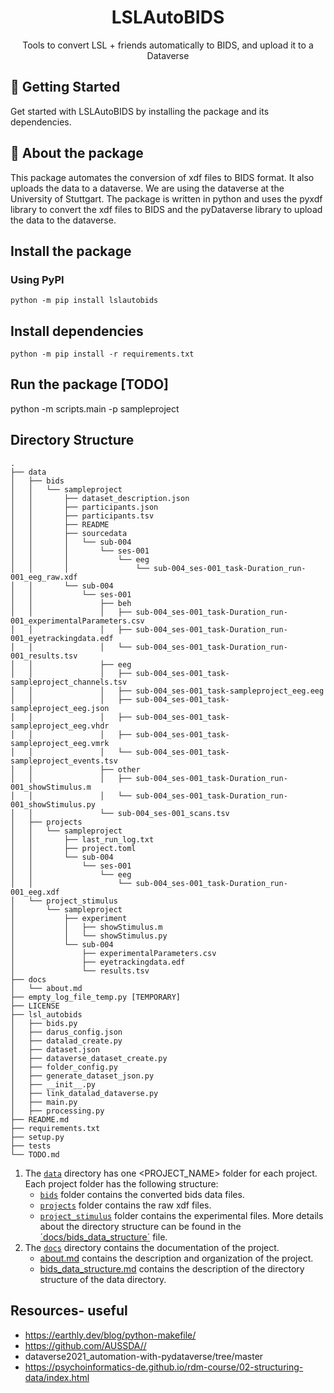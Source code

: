 
<h1 align="center">
  LSLAutoBIDS
</h1>
<p align="center"> Tools to convert LSL + friends automatically to BIDS, and upload it to a Dataverse </p>


## 🚀 Getting Started

Get started with LSLAutoBIDS by installing the package and its dependencies.

## 🔰 About the package
This package automates the conversion of xdf files to BIDS format. It also uploads the data to a dataverse. We are using the dataverse at the University of Stuttgart. The package is written in python and uses the pyxdf library to convert the xdf files to BIDS and the pyDataverse library to upload the data to the dataverse.


## Install the package

### Using PyPI
```
python -m pip install lslautobids
```

## Install dependencies
```
python -m pip install -r requirements.txt
```

## Run the package [TODO]

python -m scripts.main -p sampleproject


## Directory Structure

```
.
├── data
│   ├── bids
│   │   └── sampleproject
│   │       ├── dataset_description.json 
│   │       ├── participants.json 
│   │       ├── participants.tsv 
│   │       ├── README 
│   │       ├── sourcedata
│   │       │   └── sub-004
│   │       │       └── ses-001
│   │       │           └── eeg
│   │       │               └── sub-004_ses-001_task-Duration_run-001_eeg_raw.xdf
│   │       └── sub-004
│   │           └── ses-001
│   │               ├── beh
│   │               │   ├── sub-004_ses-001_task-Duration_run-001_experimentalParameters.csv 
│   │               │   ├── sub-004_ses-001_task-Duration_run-001_eyetrackingdata.edf 
│   │               │   └── sub-004_ses-001_task-Duration_run-001_results.tsv 
│   │               ├── eeg
│   │               │   ├── sub-004_ses-001_task-sampleproject_channels.tsv 
│   │               │   ├── sub-004_ses-001_task-sampleproject_eeg.eeg 
│   │               │   ├── sub-004_ses-001_task-sampleproject_eeg.json 
│   │               │   ├── sub-004_ses-001_task-sampleproject_eeg.vhdr 
│   │               │   ├── sub-004_ses-001_task-sampleproject_eeg.vmrk 
│   │               │   └── sub-004_ses-001_task-sampleproject_events.tsv 
│   │               ├── other
│   │               │   ├── sub-004_ses-001_task-Duration_run-001_showStimulus.m 
│   │               │   └── sub-004_ses-001_task-Duration_run-001_showStimulus.py 
│   │               └── sub-004_ses-001_scans.tsv 
│   ├── projects
│   │   └── sampleproject
│   │       ├── last_run_log.txt
│   │       ├── project.toml
│   │       └── sub-004
│   │           └── ses-001
│   │               └── eeg
│   │                   └── sub-004_ses-001_task-Duration_run-001_eeg.xdf
│   └── project_stimulus
│       └── sampleproject
│           ├── experiment
│           │   ├── showStimulus.m
│           │   └── showStimulus.py
│           └── sub-004
│               ├── experimentalParameters.csv
│               ├── eyetrackingdata.edf
│               └── results.tsv
├── docs
│   └── about.md
├── empty_log_file_temp.py [TEMPORARY]
├── LICENSE
├── lsl_autobids
│   ├── bids.py
│   ├── darus_config.json
│   ├── datalad_create.py
│   ├── dataset.json
│   ├── dataverse_dataset_create.py
│   ├── folder_config.py
│   ├── generate_dataset_json.py
│   ├── __init__.py
│   ├── link_datalad_dataverse.py
│   ├── main.py
│   ├── processing.py
├── README.md
├── requirements.txt
├── setup.py
├── tests
└── TODO.md
```



1. The [`data`](./data/) directory has one  <PROJECT_NAME> folder for each project. Each project folder has the following structure:
    - [`bids`](./data/bids/sampleproject/) folder contains the converted bids data files.
    - [`projects`](./data/projects/sampleproject/) folder contains the raw xdf files.
    - [`project_stimulus`](./data/project_stimulus/sampleproject/) folder contains the experimental files.
More details about the directory structure can be found in the [´docs/bids_data_structure´](./docs/bids_data_structure.md) file.
2. The [`docs`](./docs/) directory contains the documentation of the project.
    -  [about.md](./docs/about.md) contains the description and organization of the project.
    -  [bids_data_structure.md](./docs/bids_data_structure.md) contains the description of the directory structure of the data directory.


## Resources- useful
 - https://earthly.dev/blog/python-makefile/
 - https://github.com/AUSSDA// 
 - dataverse2021_automation-with-pydataverse/tree/master
 - https://psychoinformatics-de.github.io/rdm-course/02-structuring-data/index.html